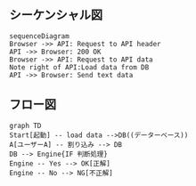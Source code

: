 
## シーケンシャル図

```mermaid
sequenceDiagram
Browser ->> API: Request to API header
API ->> Browser: 200 OK
Browser ->> API: Request to API data
Note right of API:Load data from DB
API ->> Browser: Send text data
```

## フロー図

```mermaid
graph TD
Start[起動] -- load data -->DB((データーベース))
A[ユーザーA] -- 割り込み --> DB
DB --> Engine{IF 判断処理}
Engine -- Yes --> OK[正解]
Engine -- No --> NG[不正解]
```

<!--stackedit_data:
eyJoaXN0b3J5IjpbLTgxMDk1Mzg5OCwtMzA4ODgwOTM5LC0xOT
k5MjM1MTBdfQ==
-->